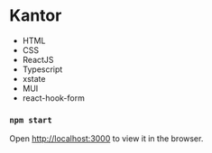 # Kantor

- HTML
- CSS
- ReactJS
- Typescript
- xstate
- MUI
- react-hook-form



### `npm start`

Open [http://localhost:3000](http://localhost:3000) to view it in the browser.